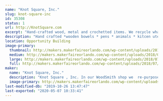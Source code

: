 ```yaml
---
name: "Knot Square, Inc."
slug: knot-square-inc
id: 35308
status: 1
url: http://KnotSquare.com
excerpt: "Hand-crafted wood, metal and crochetted items. We recycle what others throw in the landfills. "
description: "Hand crafted *wooden bowels * pens * animals * kitcen utensils * tables * stools * afghans * washcloths * candle holders"
location: Opportunity Building
image-primary:
  thumbnail: http://makers.makerfaireorlando.com/wp-content/uploads/2018/07/20151015_150607-150x150.jpg
  medium: http://makers.makerfaireorlando.com/wp-content/uploads/2018/07/20151015_150607-300x169.jpg
  large: http://makers.makerfaireorlando.com/wp-content/uploads/2018/07/20151015_150607-1024x576.jpg
  full: http://makers.makerfaireorlando.com/wp-content/uploads/2018/07/20151015_150607.jpg
maker:
  name: "Knot Square, Inc."
  description: "Knot Square , Inc. In our WoodSmith shop we  re-purposes items that would goto landfills, be burned or otherwise wasted. We use wood crafting skills to make furniture, serving trays, bowls, candle holders, pilons, boxes, wine racks, etc. We also use the skills of the BlackSmith Shop to produce hangers, knives, scrapers, rain chains and other useful items."
  image-primary: http://makers.makerfaireorlando.com/wp-content/uploads/2016/07/20160201_182232-2-683x1024.jpg
last-modified-db: "2019-10-26 13:47:47"
last-exported: "2020-05-07 10:33:41"
---
```


